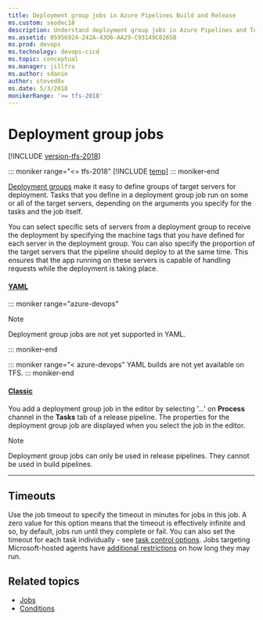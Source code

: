 ```yaml
---
title: Deployment group jobs in Azure Pipelines Build and Release
ms.custom: seodec18
description: Understand deployment group jobs in Azure Pipelines and Team Foundation Server (TFS)
ms.assetid: 05956924-242A-43D6-AA29-C93149C0265B
ms.prod: devops
ms.technology: devops-cicd
ms.topic: conceptual
ms.manager: jillfra
ms.author: sdanie
author: steved0x
ms.date: 5/3/2018
monikerRange: '>= tfs-2018'
---
```


# Deployment group jobs

[!INCLUDE [version-tfs-2018](../_shared/version-tfs-2018.md)]

::: moniker range="<= tfs-2018"
[!INCLUDE [temp](../_shared/concept-rename-note.md)]
::: moniker-end

[Deployment groups](../release/deployment-groups/index.md) make it easy to define groups of target servers for deployment. Tasks that you define in a deployment group job run on some or all of the target servers, depending on the arguments you specify for the tasks and the job itself.

You can select specific sets of servers from a deployment group to receive the deployment by specifying the machine tags that you have defined for each server in the deployment group. You can also specify the proportion of the target servers that the pipeline should deploy to at the same time. This ensures that the app running on these servers is capable of handling requests while the deployment is taking place.

#### [YAML](#tab/yaml/)
::: moniker range="azure-devops"

> [!NOTE]
> Deployment group jobs are not yet supported in YAML.

::: moniker-end

::: moniker range="< azure-devops"
YAML builds are not yet available on TFS.
::: moniker-end

#### [Classic](#tab/classic/)
You add a deployment group job in the editor by selecting '...' on **Process** channel in the **Tasks** tab of a release pipeline. The properties for the deployment group job are displayed when you select the job in the editor.

> [!NOTE]
> Deployment group jobs can only be used in release pipelines. They cannot be used in build pipelines.

* * *
## Timeouts

Use the job timeout to specify the timeout in minutes for jobs in this job. A zero
  value for this option means that the timeout is effectively infinite and so, by default, jobs run until they complete or fail.
  You can also set the timeout for each task individually - see [task control options](tasks.md#controloptions). Jobs targeting Microsoft-hosted agents have [additional restrictions](../agents/hosted.md) on how long they may run.

## Related topics

* [Jobs](phases.md)
* [Conditions](conditions.md)
